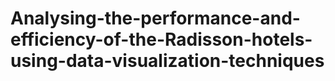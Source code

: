 # Analysing-the-performance-and-efficiency-of-the-Radisson-hotels-using-data-visualization-techniques